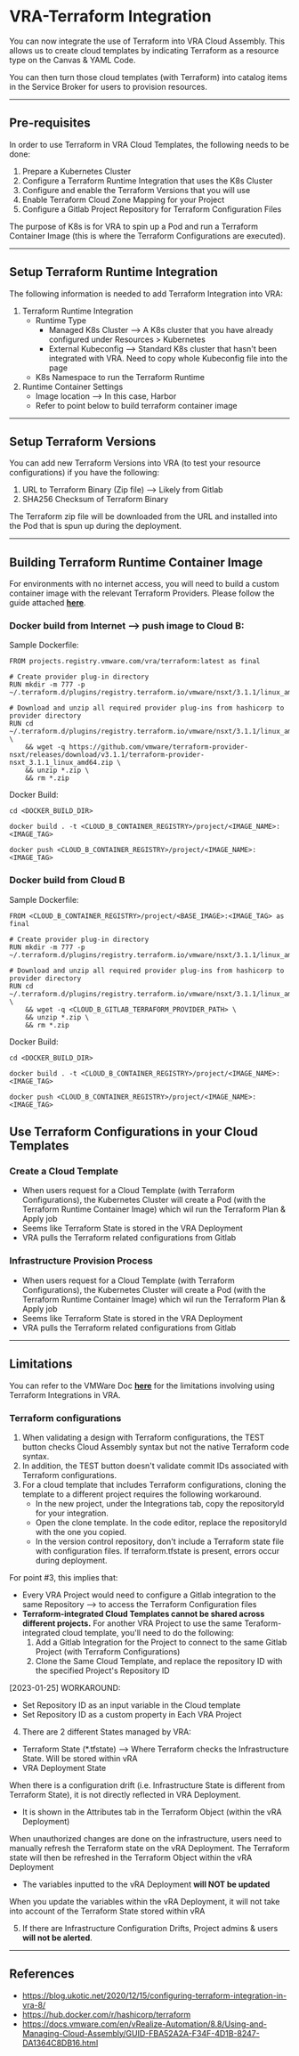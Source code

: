 # **VRA-Terraform Integration**

You can now integrate the use of Terraform into VRA Cloud Assembly. This allows us to create cloud templates by indicating Terraform as a resource type on the Canvas & YAML Code. 

You can then turn those cloud templates (with Terraform) into catalog items in the Service Broker for users to provision resources. 

---
## **Pre-requisites**

In order to use Terraform in VRA Cloud Templates, the following needs to be done: 
1. Prepare a Kubernetes Cluster
2. Configure a Terraform Runtime Integration that uses the K8s Cluster
3. Configure and enable the Terraform Versions that you will use
4. Enable Terraform Cloud Zone Mapping for your Project
5. Configure a Gitlab Project Repository for Terraform Configuration Files

The purpose of K8s is for VRA to spin up a Pod and run a Terraform Container Image (this is where the Terraform Configurations are executed). 

---
## **Setup Terraform Runtime Integration**

The following information is needed to add Terraform Integration into VRA: 
1. Terraform Runtime Integration 
     - Runtime Type
       - Managed K8s Cluster --> A K8s cluster that you have already configured under Resources > Kubernetes
       - External Kubeconfig --> Standard K8s cluster that hasn't been integrated with VRA. Need to copy whole Kubeconfig file into the page 
     - K8s Namespace to run the Terraform Runtime 
2. Runtime Container Settings
      - Image location --> In this case, Harbor
      - Refer to point below to build terraform container image

---
## **Setup Terraform Versions**

You can add new Terraform Versions into VRA (to test your resource configurations) if you have the following: 
1. URL to Terraform Binary (Zip file) --> Likely from Gitlab 
2. SHA256 Checksum of Terraform Binary

The Terraform zip file will be downloaded from the URL and installed into the Pod that is spun up during the deployment. 

---
## **Building Terraform Runtime Container Image**

For environments with no internet access, you will need to build a custom container image with the relevant Terraform Providers. Please follow the guide attached **[here](https://docs.vmware.com/en/vRealize-Automation/8.8/Using-and-Managing-Cloud-Assembly/GUID-FBA52A2A-F34F-4D1B-8247-DA1364C8DB16.html)**.

### **Docker build from Internet --> push image to Cloud B:**

Sample Dockerfile:

    FROM projects.registry.vmware.com/vra/terraform:latest as final

    # Create provider plug-in directory
    RUN mkdir -m 777 -p ~/.terraform.d/plugins/registry.terraform.io/vmware/nsxt/3.1.1/linux_amd64

    # Download and unzip all required provider plug-ins from hashicorp to provider directory
    RUN cd ~/.terraform.d/plugins/registry.terraform.io/vmware/nsxt/3.1.1/linux_amd64 \
        && wget -q https://github.com/vmware/terraform-provider-nsxt/releases/download/v3.1.1/terraform-provider-nsxt_3.1.1_linux_amd64.zip \
        && unzip *.zip \
        && rm *.zip


Docker Build:

    cd <DOCKER_BUILD_DIR>

    docker build . -t <CLOUD_B_CONTAINER_REGISTRY>/project/<IMAGE_NAME>:<IMAGE_TAG>

    docker push <CLOUD_B_CONTAINER_REGISTRY>/project/<IMAGE_NAME>:<IMAGE_TAG>

### **Docker build from Cloud B**

Sample Dockerfile:

    FROM <CLOUD_B_CONTAINER_REGISTRY>/project/<BASE_IMAGE>:<IMAGE_TAG> as final

    # Create provider plug-in directory
    RUN mkdir -m 777 -p ~/.terraform.d/plugins/registry.terraform.io/vmware/nsxt/3.1.1/linux_amd64

    # Download and unzip all required provider plug-ins from hashicorp to provider directory
    RUN cd ~/.terraform.d/plugins/registry.terraform.io/vmware/nsxt/3.1.1/linux_amd64 \
        && wget -q <CLOUD_B_GITLAB_TERRAFORM_PROVIDER_PATH> \
        && unzip *.zip \
        && rm *.zip

Docker Build:

    cd <DOCKER_BUILD_DIR>

    docker build . -t <CLOUD_B_CONTAINER_REGISTRY>/project/<IMAGE_NAME>:<IMAGE_TAG>

    docker push <CLOUD_B_CONTAINER_REGISTRY>/project/<IMAGE_NAME>:<IMAGE_TAG>

## **Use Terraform Configurations in your Cloud Templates**

### **Create a Cloud Template**
- When users request for a Cloud Template (with Terraform Configurations), the Kubernetes Cluster will create a Pod (with the Terraform Runtime Container Image) which wil run the Terraform Plan & Apply job
- Seems like Terraform State is stored in the VRA Deployment 
- VRA pulls the Terraform related configurations from Gitlab 

### **Infrastructure Provision Process**
- When users request for a Cloud Template (with Terraform Configurations), the Kubernetes Cluster will create a Pod (with the Terraform Runtime Container Image) which wil run the Terraform Plan & Apply job
- Seems like Terraform State is stored in the VRA Deployment 
- VRA pulls the Terraform related configurations from Gitlab 


---
## **Limitations**

You can refer to the VMWare Doc **[here](https://docs.vmware.com/en/vRealize-Automation/8.8/Using-and-Managing-Cloud-Assembly/GUID-FE4AC633-E1BF-4E52-82DC-D38E90A7006B.html)** for the limitations involving using Terraform Integrations in VRA. 

### **Terraform configurations**
1. When validating a design with Terraform configurations, the TEST button checks Cloud Assembly syntax but not the native Terraform code syntax.
2. In addition, the TEST button doesn't validate commit IDs associated with Terraform configurations.
3. For a cloud template that includes Terraform configurations, cloning the template to a different project requires the following workaround.
     - In the new project, under the Integrations tab, copy the repositoryId for your integration.
     - Open the clone template. In the code editor, replace the repositoryId with the one you copied.
     - In the version control repository, don't include a Terraform state file with configuration files. If terraform.tfstate is present, errors occur during deployment.

For point #3, this implies that: 
- Every VRA Project would need to configure a Gitlab integration to the same Repository --> to access the Terraform Configuration files 
- **Terraform-integrated Cloud Templates cannot be shared across different projects.** For another VRA Project to use the same Teraform-integrated cloud template, you'll need to do the following: 
  1. Add a Gitlab Integration for the Project to connect to the same Gitlab Project (with Terraform Configurations)
  2. Clone the Same Cloud Template, and replace the repository ID with the specified Project's Repository ID

[2023-01-25] WORKAROUND:
- Set Repository ID as an input variable in the Cloud template
- Set Repository ID as a custom property in Each VRA Project

4. There are 2 different States managed by VRA: 
- Terraform State (*.tfstate) --> Where Terraform checks the Infrastructure State. Will be stored within vRA
- VRA Deployment State
  
When there is a configuration drift (i.e. Infrastructure State is different from Terraform State), it is not directly reflected in VRA Deployment.
  - It is shown in the Attributes tab in the Terraform Object (within the vRA Deployment)

When unauthorized changes are done on the infrastructure, users need to manually refresh the Terraform state on the vRA Deployment. The Terraform state will then be refreshed in the Terraform Object within the vRA Deployment
  - The variables inputted to the vRA Deployment **will NOT be updated**

When you update the variables within the vRA Deployment, it will not take into account of the Terraform State stored within vRA

5. If there are Infrastructure Configuration Drifts, Project admins & users **will not be alerted**. 

---
## **References**
- https://blog.ukotic.net/2020/12/15/configuring-terraform-integration-in-vra-8/
- https://hub.docker.com/r/hashicorp/terraform
- https://docs.vmware.com/en/vRealize-Automation/8.8/Using-and-Managing-Cloud-Assembly/GUID-FBA52A2A-F34F-4D1B-8247-DA1364C8DB16.html